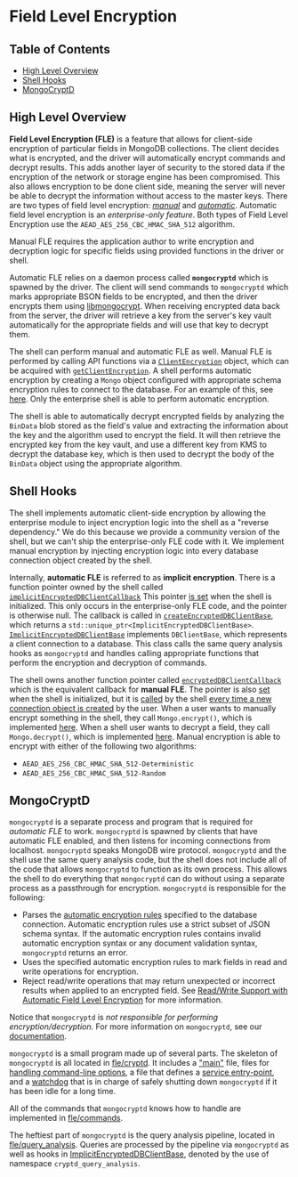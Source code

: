 # Field Level Encryption

## Table of Contents

- [High Level Overview](#high-level-overview)
- [Shell Hooks](#shell-hooks)
- [MongoCryptD](#mongocryptd)

## High Level Overview

**Field Level Encryption (FLE)** is a feature that allows for client-side encryption of particular fields in 
MongoDB collections. The client decides what is encrypted, and the driver will automatically encrypt commands and 
decrypt results. This adds another layer of security to the stored data if the encryption of the network or storage
engine has been compromised. This also allows encryption to be done client side, meaning the server will 
never be able to decrypt the information without access to the master keys. There are two types of field level encryption: 
[_manual_](https://docs.mongodb.com/manual/core/security-explicit-client-side-encryption/) and 
[_automatic_](https://docs.mongodb.com/manual/core/security-automatic-client-side-encryption/). 
Automatic field level encryption is an _enterprise-only feature_. Both types of Field Level Encryption use the 
`AEAD_AES_256_CBC_HMAC_SHA_512` algorithm.

Manual FLE requires the application author to write encryption and decryption logic for specific fields using provided 
functions in the driver or shell.

Automatic FLE relies on a daemon process called **`mongocryptd`** which is spawned by the
driver. The client will send commands to `mongocryptd` which marks appropriate BSON fields to be encrypted, and then 
the driver encrypts them using [libmongocrypt](https://github.com/mongodb/libmongocrypt). When receiving encrypted data 
back from the server, the driver will retrieve a key from the server's key vault automatically for the appropriate 
fields and will use that key to decrypt them.

The shell can perform manual and automatic FLE as well. Manual FLE is performed by calling API functions via a 
[`ClientEncryption`](https://github.com/mongodb/mongo/blob/v4.4/src/mongo/shell/keyvault.js#L121) object, which can be 
acquired with [`getClientEncryption`](https://github.com/mongodb/mongo/blob/v4.4/src/mongo/shell/keyvault.js#L135). A 
shell performs automatic encryption by creating a `Mongo` object configured with appropriate schema encryption rules to 
connect to the database. For an example of this, see 
[here](https://docs.mongodb.com/manual/reference/method/Mongo/#mongo-connection-automatic-client-side-encryption-enabled).
Only the enterprise shell is able to perform automatic encryption.

The shell is able to automatically decrypt encrypted fields by analyzing the `BinData` blob stored as the field's value
and extracting the information about the key and the algorithm used to encrypt the field. It will then retrieve the 
encrypted key from the key vault, and use a different key from KMS to decrypt the database key, which is then used to 
decrypt the body of the `BinData` object using the appropriate algorithm.

## Shell Hooks

The shell implements automatic client-side encryption by allowing the enterprise module to inject encryption logic into 
the shell as a "reverse dependency." We do this because we provide a community version of the shell, but we can't ship 
the enterprise-only FLE code with it. We implement manual encryption by injecting encryption logic into every 
database connection object created by the shell.

Internally, **automatic FLE** is referred to as **implicit encryption**. There is a function pointer owned by the shell 
called [`implicitEncryptedDBClientCallback`](https://github.com/mongodb/mongo/blob/v4.4/src/mongo/shell/encrypted_dbclient_base.cpp#L68)
This pointer [is set](https://github.com/10gen/mongo-enterprise-modules/blob/v4.4/src/fle/shell/implicit_encrypted_dbclient.cpp#L355) 
when the shell is initialized. This only occurs in the enterprise-only FLE code, and the pointer is otherwise null. The 
callback is called in [`createEncryptedDBClientBase`](https://github.com/mongodb/mongo/blob/v4.4/src/mongo/shell/encrypted_dbclient_base.cpp#L690), 
which returns a `std::unique_ptr<ImplicitEncryptedDBClientBase>`. 
[`ImplicitEncryptedDBClientBase`](https://github.com/10gen/mongo-enterprise-modules/blob/v4.4/src/fle/shell/implicit_encrypted_dbclient.cpp#L40)
implements `DBClientBase`, which represents a client connection to a database. This class calls the same 
query analysis hooks as `mongocryptd` and handles calling appropriate functions that perform the encryption 
and decryption of commands.

The shell owns another function pointer called
[`encryptedDBClientCallback`](https://github.com/mongodb/mongo/blob/v4.4/src/mongo/scripting/mozjs/mongo.cpp#L96) which
is the equivalent callback for **manual FLE**. The pointer is also 
[set](https://github.com/mongodb/mongo/blob/v4.4/src/mongo/scripting/mozjs/mongo.h#L42) when the shell is initialized, 
but it is [called](https://github.com/mongodb/mongo/blob/v4.4/src/mongo/scripting/mozjs/mongo.cpp#L843) by the shell 
[every time a new connection object is created](https://github.com/mongodb/mongo/blob/v4.4/src/mongo/scripting/mozjs/mongo.cpp#L818)
by the user. When a user wants to manually encrypt something in the shell, they call `Mongo.encrypt()`, which is 
implemented [here](https://github.com/mongodb/mongo/blob/v4.4/src/mongo/shell/encrypted_dbclient_base.cpp#L322). When 
a shell user wants to decrypt a field, they call `Mongo.decrypt()`, which is implemented 
[here](https://github.com/mongodb/mongo/blob/v4.4/src/mongo/shell/encrypted_dbclient_base.cpp#L464). Manual encryption
is able to encrypt with either of the following two algorithms:

* `AEAD_AES_256_CBC_HMAC_SHA_512-Deterministic`
* `AEAD_AES_256_CBC_HMAC_SHA_512-Random`

## MongoCryptD

`mongocryptd` is a separate process and program that is required for _automatic FLE_ to work. `mongocryptd` is spawned 
by clients that have automatic FLE enabled, and then listens for incoming connections from localhost. `mongocryptd`
speaks MongoDB wire protocol. `mongocryptd` and the shell use the same query analysis code, but the shell does not 
include all of the code that allows `mongocryptd` to function as its own process. This allows the shell to do everything
that `mongocryptd` can do without using a separate process as a passthrough for encryption. `mongocryptd` is responsible 
for the following:

* Parses the 
[automatic encryption rules](https://docs.mongodb.com/manual/reference/security-client-side-automatic-json-schema/#field-level-encryption-json-schema) 
specified to the database connection. Automatic encryption rules use a strict subset of JSON schema syntax. If the 
automatic encryption rules contains invalid automatic encryption syntax or any document validation syntax, 
`mongocryptd` returns an error.
* Uses the specified automatic encryption rules to mark fields in read and write operations for encryption.
* Reject read/write operations that may return unexpected or incorrect results when applied to an encrypted field. 
See [Read/Write Support with Automatic Field Level Encryption](https://docs.mongodb.com/manual/reference/security-client-side-query-aggregation-support/) 
for more information.

Notice that `mongocryptd` is _not responsible for performing encryption/decryption_. For more information on `mongocryptd`, 
see our [documentation](https://docs.mongodb.com/manual/reference/security-client-side-encryption-appendix/#mongocryptd).

`mongocryptd` is a small program made up of several parts. The skeleton of `mongocryptd` is all located in 
[fle/cryptd](./cryptd). It includes a ["main"](./cryptd/cryptd_main.cpp) file, files for 
[handling command-line options](./cryptd/cryptd_options.h), a file that defines a 
[service entry-point](./cryptd/cryptd_service_entry_point.h), and a [watchdog](./cryptd/cryptd_watchdog.h) that is in 
charge of safely shutting down `mongocryptd` if it has been idle for a long time.

All of the commands that `mongocryptd` knows how to handle are implemented in [fle/commands](./commands).

The heftiest part of `mongocryptd` is the query analysis pipeline, located in [fle/query_analysis](./query_analysis).
Queries are processed by the pipeline via `mongocryptd` as well as hooks in 
[ImplicitEncryptedDBClientBase](./shell/implicit_encrypted_dbclient.cpp), denoted by the use of namespace `cryptd_query_analysis`.